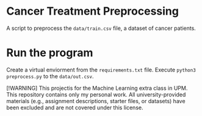 # Cancer Treatment Preprocessing
A script to preprocess the `data/train.csv` file, a dataset of cancer patients.

# Run the program
Create a virtual enviorment from the `requirements.txt` file.
Execute `python3 preprocess.py` to the `data/out.csv`.

[!WARNING]
This projectis for the Machine Learning extra class in UPM. This repository contains only my personal work. All university-provided materials (e.g., assignment descriptions, starter files, or datasets) have been excluded and are not covered under this license.

